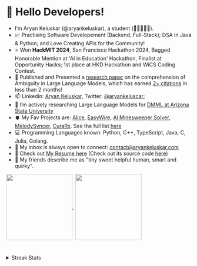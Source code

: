 <h1>👋 Hello Developers! </h1> 

- I’m Aryan Keluskar (@aryankeluskar), a student (📍🇮🇳🇺🇸).
- 📈 Practising Software Developement (Backend, Full-Stack); DSA in Java & Python; and Love Creating APIs for the Community!
- ⭐ Won **HackMIT 2024**, San Francisco Hackathon 2024, Bagged Honorable Mention at 'AI in Education' Hackathon, Finalist at Opportunity Hacks; 1st place at HKD Hackathon and WiCS Coding Contest.
- 🧬 Published and Presented a [research paper](https://arxiv.org/abs/2411.12395) on the comprehension of Ambiguity in Large Language Models, which has earned [2+ citations](https://www.semanticscholar.org/paper/Do-LLMs-Understand-Ambiguity-in-Text-A-Case-Study-Keluskar-Bhattacharjee/aeb02184c3512aa972e7dd6f76599a833da03dfb#citing-papers) in less than 2 months!
- 📫 Linkedin: <a href="https://www.linkedin.com/in/aryankeluskar/">Aryan Keluskar</a>, Twitter: <a href="https://twitter.com/aryankeluscar">@aryankeluscar</a>;
  <!--- - 😁 Apart from coding, I love watching Movies, Pop/Soundtrack Music, playing Table Tennis, cycling, creating my very own web-series! --->
- 👀 I’m actively researching Large Language Models for [DMML at Arizona State University](https://dmml.asu.edu/)
- 🫀 My Fav Projects are: [Alice](https://dub.sh/wonderland), [EasyWire](https://dub.sh/easywire), [AI Minesweeper Solver](https://git.new/irina), [MelodySyncer](https://dub.sh/melodysyncer), [CuraRx](https://devpost.com/software/cura-rx). See the full list [here](https://www.aryankeluskar.com/#projects)
- 💻 Programming Languages known: Python, C++, TypeScript, Java, C, Julia, Golang.
- 📧 My inbox is always open to connect: <a href="mailto:contact@aryankeluskar.com">contact@aryankeluskar.com</a>
- 📝 Check out <a href="https://dub.sh/aryans-resume" target="__blank__">My Resume here</a> (Check out its source code [here](https://github.com/aryankeluskar/Latex-Resume))
- 🌻 My friends describe me as "tiny sweet helpful human, smart and quirky".

<a href="https://github.com/aryankeluskar/">
<img height=180 align="center"src="https://github-readme-stats.vercel.app/api?username=aryankeluskar&theme=github_dark" />
</a>‎‎ 
<a href="https://github.com/aryankeluskar/">
<img height=180 align="center" src="https://github-readme-stats.vercel.app/api/top-langs?username=aryankeluskar&theme=github_dark&layout=compact&langs_count=8&card_width=320&hide=jupyter%20notebook,swig,javascript,fluent" />
</a>

#

<details>
  <summary>Streak Stats</summary>
  <br>
  
  [![GitHub Streak](https://streak-stats.demolab.com?user=aryankeluskar&theme=github-dark-blue&border_radius=10&mode=weekly)](https://github.com/aryankeluskar)
</details>
